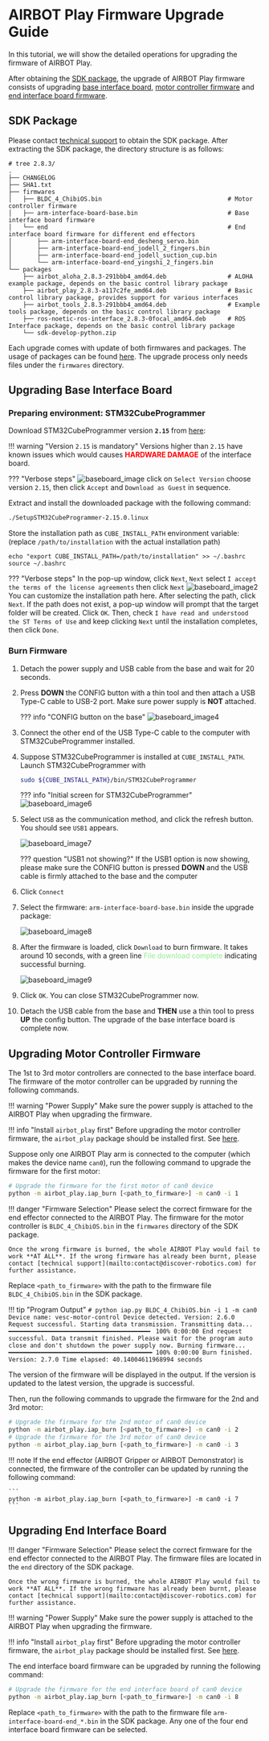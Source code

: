 # AIRBOT Play Firmware Upgrade Guide

In this tutorial, we will show the detailed operations for upgrading the firmware of AIRBOT Play.

After obtaining the [SDK package](#firmware-package), the upgrade of AIRBOT Play firmware consists of upgrading [base interface board](#upgrading-base-interface-board), [motor controller firmware](#upgrading-motor-controller-firmware) and [end interface board firmware](#upgrading-end-interface-board).

## SDK Package

Please contact [technical support](mailto:george@discover-robotics.com) to obtain the SDK package. After extracting the SDK package, the directory structure is as follows:
```shell
# tree 2.8.3/
.
├── CHANGELOG
├── SHA1.txt
├── firmwares
│   ├── BLDC_4_ChibiOS.bin                                   # Motor controller firmware
│   ├── arm-interface-board-base.bin                         # Base interface board firmware 
│   └── end                                                  # End interface board firmware for different end effectors
│       ├── arm-interface-board-end_desheng_servo.bin
│       ├── arm-interface-board-end_jodell_2_fingers.bin
│       ├── arm-interface-board-end_jodell_suction_cup.bin
│       └── arm-interface-board-end_yingshi_2_fingers.bin
└── packages
    ├── airbot_aloha_2.8.3-291bbb4_amd64.deb                 # ALOHA example package, depends on the basic control library package
    ├── airbot_play_2.8.3-a117c2fe_amd64.deb                 # Basic control library package, provides support for various interfaces
    ├── airbot_tools_2.8.3-291bbb4_amd64.deb                 # Example tools package, depends on the basic control library package
    ├── ros-noetic-ros-interface_2.8.3-0focal_amd64.deb      # ROS Interface package, depends on the basic control library package
    └── sdk-develop-python.zip
```

Each upgrade comes with update of both firmwares and packages. The usage of packages can be found [here](../sdk/index.md). The upgrade process only needs files under the `firmwares` directory.

## Upgrading Base Interface Board

### Preparing environment: STM32CubeProgrammer

Download STM32CubeProgrammer version **`2.15`** from [here](https://www.st.com/en/development-tools/stm32cubeprog.html):

!!! warning "Version `2.15` is mandatory"
    Versions higher than `2.15` have known issues which would causes <span style='color:red'>**HARDWARE DAMAGE**</span> of the interface board.

??? "Verbose steps"
    ![baseboard_image](assets/baseboard_image_en.png)
    click on `Select Version` choose version `2.15`, then click `Accept` and `Download as Guest` in sequence.

Extract and install the downloaded package with the following command:

```bash
./SetupSTM32CubeProgrammer-2.15.0.linux
```

Store the installation path as `CUBE_INSTALL_PATH` environment variable: (replace `/path/to/installation` with the actual installation path)
```shell
echo "export CUBE_INSTALL_PATH=/path/to/installation" >> ~/.bashrc
source ~/.bashrc
```

??? "Verbose steps"
    In the pop-up window, click `Next`, `Next` select `I accept the terms of the license agreements` then click `Next`
    ![baseboard_image2](assets/baseboard_image2.png)
    You can customize the installation path here. After selecting the path, click `Next`. If the path does not exist, a pop-up window will prompt that the target folder will be created. Click `OK`.
    Then, check `I have read and understood the ST Terms of Use` and keep clicking `Next` until the installation completes, then click `Done`.


### Burn Firmware

1. Detach the power supply and USB cable from the base and wait for 20 seconds.

2. Press **DOWN** the CONFIG button with a thin tool and then attach a USB Type-C cable to USB-2 port. Make sure power supply is **NOT** attached.

    ??? info "CONFIG button on the base"
        ![baseboard_image4](assets/baseboard_image4.png)

3. Connect the other end of the USB Type-C cable to the computer with STM32CubeProgrammer installed.

4. Suppose STM32CubeProgrammer is installed at `CUBE_INSTALL_PATH`. Launch STM32CubeProgrammer with

    ```bash
    sudo ${CUBE_INSTALL_PATH}/bin/STM32CubeProgrammer
    ```
    ??? info "Initial screen for STM32CubeProgrammer"
        ![baseboard_image6](assets/baseboard_image6.png)

5. Select `USB` as the communication method, and click the refresh button. You should see `USB1` appears.

    ![baseboard_image7](assets/baseboard_image7.png)

    ??? question "USB1 not showing?"
        If the USB1 option is now showing, please make sure the CONFIG button is pressed **DOWN** and the USB cable is firmly attached to the base and the computer

6. Click `Connect`

7. Select the firmware: `arm-interface-board-base.bin` inside the upgrade package:

    ![baseboard_image8](assets/baseboard_image8.png)

8. After the firmware is loaded, click `Download` to burn firmware. It takes around 10 seconds, with a green line <span style='color: lightgreen'>File download complete</span> indicating successful burning.

    ![baseboard_image9](assets/baseboard_image9_en.png)

9. Click `OK`. You can close STM32CubeProgrammer now.

10. Detach the USB cable from the base and **THEN** use a thin tool to press **UP** the config button. The upgrade of the base interface board is complete now.

## Upgrading Motor Controller Firmware

The 1st to 3rd motor controllers are connected to the base interface board. The firmware of the motor controller can be upgraded by running the following commands.

!!! warning "Power Supply"
    Make sure the power supply is attached to the AIRBOT Play when upgrading the firmware.

!!! info "Install `airbot_play` first"
    Before upgrading the motor controller firmware, the `airbot_play` package should be installed first. See [here](../sdk/sdk.md).

Suppose only one AIRBOT Play arm is connected to the computer (which makes the device name `can0`), run the following command to upgrade the firmware for the first motor:

```bash
# Upgrade the firmware for the first motor of can0 device
python -m airbot_play.iap_burn [<path_to_firmware>] -m can0 -i 1
```

!!! danger "Firmware Selection"
    Please select the correct firmware for the end effector connected to the AIRBOT Play. The firmware for the motor controller is `BLDC_4_ChibiOS.bin` in the `firmwares` directory of the SDK package.

    Once the wrong firmware is burned, the whole AIRBOT Play would fail to work **AT ALL**. If the wrong firmware has already been burnt, please contact [technical support](mailto:contact@discover-robotics.com) for further assistance.

Replace `<path_to_firmware>` with the path to the firmware file `BLDC_4_ChibiOS.bin` in the SDK package.

!!! tip "Program Output"
    ```
    # python iap.py BLDC_4_ChibiOS.bin -i 1 -m can0
    Device name: vesc-motor-control
    Device detected.
    Version: 2.6.0
    Request successful. Starting data transmission.
    Transmitting data... ━━━━━━━━━━━━━━━━━━━━━━━━━━━━━━━━━━━━━━━╸ 100% 0:00:00
    End request successful. Data transmit finished.
    Please wait for the program auto close and don't shutdown the power supply now.
    Burning firmware... ━━━━━━━━━━━━━━━━━━━━━━━━━━━━━━━━━━━━━━━━ 100% 0:00:00
    Burn finished.
    Version: 2.7.0
    Time elapsed: 40.14004611968994 seconds
    ```

The version of the firmware will be displayed in the output. If the version is updated to the latest version, the upgrade is successful.

Then, run the following commands to upgrade the firmware for the 2nd and 3rd motor:

```bash
# Upgrade the firmware for the 2nd motor of can0 device
python -m airbot_play.iap_burn [<path_to_firmware>] -m can0 -i 2
# Upgrade the firmware for the 3rd motor of can0 device
python -m airbot_play.iap_burn [<path_to_firmware>] -m can0 -i 3
```

!!! note 
    If the end effector (AIRBOT Gripper or AIRBOT Demonstrator) is connected, the firmware of the controller can be updated by running the following command:
    
    ```
    python -m airbot_play.iap_burn [<path_to_firmware>] -m can0 -i 7
    ```

## Upgrading End Interface Board

!!! danger "Firmware Selection"
    Please select the correct firmware for the end effector connected to the AIRBOT Play. The firmware files are located in the `end` directory of the SDK package.

    Once the wrong firmware is burned, the whole AIRBOT Play would fail to work **AT ALL**. If the wrong firmware has already been burnt, please contact [technical support](mailto:contact@discover-robotics.com) for further assistance.

!!! warning "Power Supply"
    Make sure the power supply is attached to the AIRBOT Play when upgrading the firmware.

!!! info "Install `airbot_play` first"
    Before upgrading the motor controller firmware, the `airbot_play` package should be installed first. See [here](../sdk/sdk.md).

The end interface board firmware can be upgraded by running the following command:

```bash
# Upgrade the firmware for the end interface board of can0 device
python -m airbot_play.iap_burn [<path_to_firmware>] -m can0 -i 8
```

Replace `<path_to_firmware>` with the path to the firmware file `arm-interface-board-end_*.bin` in the SDK package. Any one of the four end interface board firmware can be selected.